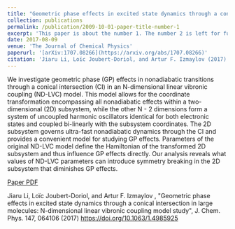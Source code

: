 ```yaml
---
title: "Geometric phase effects in excited state dynamics through a conical intersection in large molecules: N-dimensional linear vibronic coupling model study"
collection: publications
permalink: /publication/2009-10-01-paper-title-number-1
excerpt: 'This paper is about the number 1. The number 2 is left for future work.'
date: 2017-08-09
venue: 'The Journal of Chemical Physics'
paperurl: '[arXiv:1707.08266](https://arxiv.org/abs/1707.08266)'
citation: 'Jiaru Li, Loïc Joubert-Doriol, and Artur F. Izmaylov (2017). &quot;Geometric phase effects in excited state dynamics through a conical intersection in large molecules: N-dimensional linear vibronic coupling model study &quot; <i>J. Chem. Phys.</i>. 147, 064106'
---
```

We investigate geometric phase (GP) effects in nonadiabatic transitions through a conical intersection (CI) in an N-dimensional linear vibronic coupling (ND-LVC) model. This model allows for the coordinate transformation encompassing all nonadiabatic effects within a two-dimensional (2D) subsystem, while the other N - 2 dimensions form a system of uncoupled harmonic oscillators identical for both electronic states and coupled bi-linearly with the subsystem coordinates. The 2D subsystem governs ultra-fast nonadiabatic dynamics through the CI and provides a convenient model for studying GP effects. Parameters of the original ND-LVC model define the Hamiltonian of the transformed 2D subsystem and thus influence GP effects directly. Our analysis reveals what values of ND-LVC parameters can introduce symmetry breaking in the 2D subsystem that diminishes GP effects.

[Paper PDF](http://academicpages.github.io/files/paper1.pdf)

Jiaru Li, Loïc Joubert-Doriol, and Artur F. Izmaylov , "Geometric phase effects in excited state dynamics through a conical intersection in large molecules: N-dimensional linear vibronic coupling model study", J. Chem. Phys. 147, 064106 (2017) https://doi.org/10.1063/1.4985925
